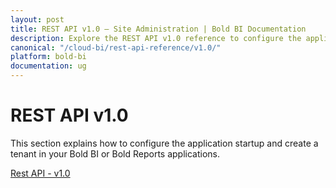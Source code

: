 ```yaml
---
layout: post
title: REST API v1.0 – Site Administration | Bold BI Documentation
description: Explore the REST API v1.0 reference to configure the application startup and create tenant in your Bold BI or Bold Reports applications.
canonical: "/cloud-bi/rest-api-reference/v1.0/"
platform: bold-bi
documentation: ug
---
```


# REST API v1.0

This section explains how to configure the application startup and create a tenant in your Bold BI or Bold Reports applications.

[Rest API - v1.0](https://help.boldbi.com/embedded-bi/rest-api-reference/site-administration/v1.0/api-reference/)